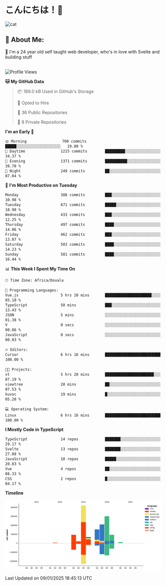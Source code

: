 

# こんにちは！🙂  
![cat](https://github.com/michaelnji/michaelnji/assets/73862378/606e99e9-2c18-4853-8722-991e4af8eae6)

## 💫 About Me:
🙂 I'm a 24 year old self taught web developer, who's in love with Svelte and building stuff <br><br>

<!--START_SECTION:waka-->
![Profile Views](http://img.shields.io/badge/Profile%20Views-0-blue)

**🐱 My GitHub Data** 

> 📦 189.0 kB Used in GitHub's Storage 
 > 
> 💼 Opted to Hire
 > 
> 📜 36 Public Repositories 
 > 
> 🔑 8 Private Repositories 
 > 
**I'm an Early 🐤** 

```text
🌞 Morning                700 commits         █████░░░░░░░░░░░░░░░░░░░░   19.80 % 
🌆 Daytime                1215 commits        █████████░░░░░░░░░░░░░░░░   34.37 % 
🌃 Evening                1371 commits        ██████████░░░░░░░░░░░░░░░   38.78 % 
🌙 Night                  249 commits         ██░░░░░░░░░░░░░░░░░░░░░░░   07.04 % 
```
📅 **I'm Most Productive on Tuesday** 

```text
Monday                   388 commits         ███░░░░░░░░░░░░░░░░░░░░░░   10.98 % 
Tuesday                  671 commits         █████░░░░░░░░░░░░░░░░░░░░   18.98 % 
Wednesday                433 commits         ███░░░░░░░░░░░░░░░░░░░░░░   12.25 % 
Thursday                 497 commits         ████░░░░░░░░░░░░░░░░░░░░░   14.06 % 
Friday                   462 commits         ███░░░░░░░░░░░░░░░░░░░░░░   13.07 % 
Saturday                 503 commits         ████░░░░░░░░░░░░░░░░░░░░░   14.23 % 
Sunday                   581 commits         ████░░░░░░░░░░░░░░░░░░░░░   16.44 % 
```


📊 **This Week I Spent My Time On** 

```text
🕑︎ Time Zone: Africa/Douala

💬 Programming Languages: 
Vue.js                   5 hrs 20 mins       █████████████████████░░░░   85.10 % 
TypeScript               50 mins             ███░░░░░░░░░░░░░░░░░░░░░░   13.43 % 
JSON                     5 mins              ░░░░░░░░░░░░░░░░░░░░░░░░░   01.38 % 
V                        0 secs              ░░░░░░░░░░░░░░░░░░░░░░░░░   00.06 % 
JavaScript               0 secs              ░░░░░░░░░░░░░░░░░░░░░░░░░   00.03 % 

🔥 Editors: 
Cursor                   6 hrs 16 mins       █████████████████████████   100.00 % 

🐱‍💻 Projects: 
vt                       5 hrs 28 mins       ██████████████████████░░░   87.19 % 
viewtree                 28 mins             ██░░░░░░░░░░░░░░░░░░░░░░░   07.53 % 
kuvoc                    19 mins             █░░░░░░░░░░░░░░░░░░░░░░░░   05.28 % 

💻 Operating System: 
Linux                    6 hrs 16 mins       █████████████████████████   100.00 % 
```

**I Mostly Code in TypeScript** 

```text
TypeScript               14 repos            ███████░░░░░░░░░░░░░░░░░░   29.17 % 
Svelte                   13 repos            ███████░░░░░░░░░░░░░░░░░░   27.08 % 
JavaScript               10 repos            █████░░░░░░░░░░░░░░░░░░░░   20.83 % 
Vue                      4 repos             ██░░░░░░░░░░░░░░░░░░░░░░░   08.33 % 
CSS                      2 repos             █░░░░░░░░░░░░░░░░░░░░░░░░   04.17 % 
```



**Timeline**

![Lines of Code chart](https://raw.githubusercontent.com/michaelnji/michaelnji/main/assets/bar_graph.png)


 Last Updated on 09/01/2025 18:45:13 UTC
<!--END_SECTION:waka-->

